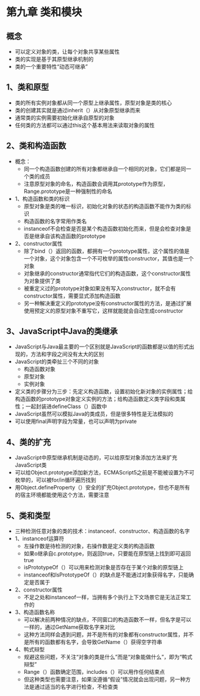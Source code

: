 # 第九章 类和模块

## 概念

* 可以定义对象的类，让每个对象共享某些属性
* 类的实现是基于其原型继承机制的
* 类的一个重要特性“动态可继承”

## 1、类和原型

* 类的所有实例对象都从同一个原型上继承属性，原型对象是类的核心
* 类的创建其实就是通过inherit（）从对象原型继承而来
* 通常类的实例需要初始化继承自原型的对象
* 任何类的方法都可以通过this这个基本用法来读取对象的属性

## 2、类和构造函数

* 概念：
  * 同一个构造函数创建的所有对象都继承自一个相同的对象，它们都是同一个类的成员
  * 注意原型对象的命名，构造函数会调用其prototype作为原型，Range.prototype是一种强制性的命名
* 1、构造函数和类的标识
  * 原型对象是类的唯一标识，初始化对象的状态的构造函数不能作为类的标识
  * 构造函数的名字常用作类名
  * instanceof不会检查是否是某个构造函数初始化而来，但是会检查对象是否是继承自该构造函数的prototype
* 2、constructor属性
  * 除了bind（）返回的函数，都拥有一个prototype属性，这个属性的值是一个对象，这个对象包含一个不可枚举的属性constructor，其值也是一个对象
  * 对象继承的constructor通常指代它们的构造函数，这个constructor属性为对象提供了类
  * 被重定义过的prototype对象如果没有写入constructor，就不会有constructor属性，需要显式添加构造函数
  * 另一种解决重定义的prototype没有constructor属性的方法，是通过扩展使用预定义的原型对象不重写它，这样就能就会自动生成constructor

## 3、JavaScript中Java的类继承

* JavaScript与Java最主要的一个区别就是JavaScript的函数都是以值的形式出现的，方法和字段之间没有太大的区别
* JavaScript的类牵扯三个不同的对象
  * 构造函数对象
  * 原型对象
  * 实例对象
* 定义类的步骤分为三步：先定义构造函数，设置初始化新对象的实例属性；给构造函数的prototype对象定义实例的方法；给构造函数定义类字段和类属性；一起封装进defineClass（）函数中
* JavaScript虽然可以模拟Java的类成员，但是很多特性是无法模拟的
* 可以使用final声明字段为常量，也可以声明为private

## 4、类的扩充

* JavaScript中原型继承机制是动态的，可以给原型对象添加方法来扩充JavaScript类
* 可以给Object.prototype添加新方法，ECMAScript5之前是不能被设置为不可枚举的，可以被for/in循环遍历找到
* 用Object.defineProperty（）安全的扩充Object.prototype，但也不是所有的宿主环境都能使用这个方法，需要注意

## 5、类和类型

* 三种检测任意对象的类的技术：instanceof、constructor、构造函数的名字
* 1、instanceof运算符
  * 左操作数是待检测的对象，右操作数是定义类的构造函数
  * 如果o继承自c.prototype，则返回true，只要能在原型链上找到即可返回true
  * isPrototypeOf（）可以用来检测对象是否存在于某个对象的原型链上
  * instanceof和IsPrototypeOf（）的缺点是不能通过对象获得名字，只能确定是否属于
* 2、constructor属性
  * 不足之处和instanceof一样，当拥有多个执行上下文场景它是无法正常工作的
* 3、构造函数名称
  * 可以解决前两种情况的缺点，不同窗口的构造函数不一样，但名字是可以一样的，通过GetName获取名字来对比
  * 这种方法同样会遇到问题，并不是所有的对象都有constructor属性，并不是所有的函数都有名字，会导致GetName（）获得空字符串
* 4、鸭式辩型
  * 规避这些问题，不关注“对象的类是什么”而是“对象能做什么”，即为“鸭式辩型”
  * Range（）函数确定范围，includes（）可以用作任何结束点
  * 但这种类型也需要注意，如果没遵循“假设”情况就会出现问题，另一种方法是通过适当的名字进行检查，不检查类

